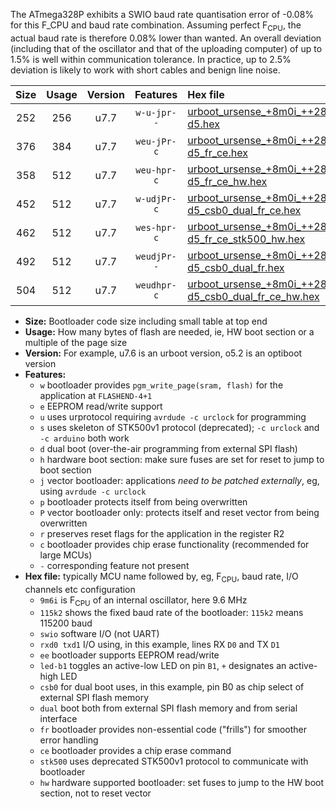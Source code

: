 The ATmega328P exhibits a SWIO baud rate quantisation error of -0.08% for this F_CPU and baud rate combination. Assuming perfect F<sub>CPU</sub>, the actual baud rate is therefore 0.08% lower than wanted. An overall deviation (including that of the oscillator and that of the uploading computer) of up to 1.5% is well within communication tolerance. In practice, up to 2.5% deviation is likely to work with short cables and benign line noise.

|Size|Usage|Version|Features|Hex file|
|:-:|:-:|:-:|:-:|:--|
|252|256|u7.7|`w-u-jpr--`|[urboot_ursense_+8m0i_++28k8_swio_rxd0_txd1_led-d5.hex](https://raw.githubusercontent.com/stefanrueger/urboot.hex/main/boards/ursense/internal_oscillator/fcpu_+8m0i/br_++28k8/urboot_ursense_+8m0i_++28k8_swio_rxd0_txd1_led-d5.hex)|
|376|384|u7.7|`weu-jPr-c`|[urboot_ursense_+8m0i_++28k8_swio_rxd0_txd1_ee_led-d5_fr_ce.hex](https://raw.githubusercontent.com/stefanrueger/urboot.hex/main/boards/ursense/internal_oscillator/fcpu_+8m0i/br_++28k8/urboot_ursense_+8m0i_++28k8_swio_rxd0_txd1_ee_led-d5_fr_ce.hex)|
|358|512|u7.7|`weu-hpr-c`|[urboot_ursense_+8m0i_++28k8_swio_rxd0_txd1_ee_led-d5_fr_ce_hw.hex](https://raw.githubusercontent.com/stefanrueger/urboot.hex/main/boards/ursense/internal_oscillator/fcpu_+8m0i/br_++28k8/urboot_ursense_+8m0i_++28k8_swio_rxd0_txd1_ee_led-d5_fr_ce_hw.hex)|
|452|512|u7.7|`w-udjPr-c`|[urboot_ursense_+8m0i_++28k8_swio_rxd0_txd1_led-d5_csb0_dual_fr_ce.hex](https://raw.githubusercontent.com/stefanrueger/urboot.hex/main/boards/ursense/internal_oscillator/fcpu_+8m0i/br_++28k8/urboot_ursense_+8m0i_++28k8_swio_rxd0_txd1_led-d5_csb0_dual_fr_ce.hex)|
|462|512|u7.7|`wes-hpr-c`|[urboot_ursense_+8m0i_++28k8_swio_rxd0_txd1_ee_led-d5_fr_ce_stk500_hw.hex](https://raw.githubusercontent.com/stefanrueger/urboot.hex/main/boards/ursense/internal_oscillator/fcpu_+8m0i/br_++28k8/urboot_ursense_+8m0i_++28k8_swio_rxd0_txd1_ee_led-d5_fr_ce_stk500_hw.hex)|
|492|512|u7.7|`weudjPr--`|[urboot_ursense_+8m0i_++28k8_swio_rxd0_txd1_ee_led-d5_csb0_dual_fr.hex](https://raw.githubusercontent.com/stefanrueger/urboot.hex/main/boards/ursense/internal_oscillator/fcpu_+8m0i/br_++28k8/urboot_ursense_+8m0i_++28k8_swio_rxd0_txd1_ee_led-d5_csb0_dual_fr.hex)|
|504|512|u7.7|`weudhpr-c`|[urboot_ursense_+8m0i_++28k8_swio_rxd0_txd1_ee_led-d5_csb0_dual_fr_ce_hw.hex](https://raw.githubusercontent.com/stefanrueger/urboot.hex/main/boards/ursense/internal_oscillator/fcpu_+8m0i/br_++28k8/urboot_ursense_+8m0i_++28k8_swio_rxd0_txd1_ee_led-d5_csb0_dual_fr_ce_hw.hex)|

- **Size:** Bootloader code size including small table at top end
- **Usage:** How many bytes of flash are needed, ie, HW boot section or a multiple of the page size
- **Version:** For example, u7.6 is an urboot version, o5.2 is an optiboot version
- **Features:**
  + `w` bootloader provides `pgm_write_page(sram, flash)` for the application at `FLASHEND-4+1`
  + `e` EEPROM read/write support
  + `u` uses urprotocol requiring `avrdude -c urclock` for programming
  + `s` uses skeleton of STK500v1 protocol (deprecated); `-c urclock` and `-c arduino` both work
  + `d` dual boot (over-the-air programming from external SPI flash)
  + `h` hardware boot section: make sure fuses are set for reset to jump to boot section
  + `j` vector bootloader: applications *need to be patched externally*, eg, using `avrdude -c urclock`
  + `p` bootloader protects itself from being overwritten
  + `P` vector bootloader only: protects itself and reset vector from being overwritten
  + `r` preserves reset flags for the application in the register R2
  + `c` bootloader provides chip erase functionality (recommended for large MCUs)
  + `-` corresponding feature not present
- **Hex file:** typically MCU name followed by, eg, F<sub>CPU</sub>, baud rate, I/O channels etc configuration
  + `9m6i` is F<sub>CPU</sub> of an internal oscillator, here 9.6 MHz
  + `115k2` shows the fixed baud rate of the bootloader: `115k2` means 115200 baud
  + `swio` software I/O (not UART)
  + `rxd0 txd1` I/O using, in this example, lines RX `D0` and TX `D1`
  + `ee` bootloader supports EEPROM read/write
  + `led-b1` toggles an active-low LED on pin `B1`, `+` designates an active-high LED
  + `csb0` for dual boot uses, in this example, pin B0 as chip select of external SPI flash memory
  + `dual` boot both from external SPI flash memory and from serial interface
  + `fr` bootloader provides non-essential code ("frills") for smoother error handling
  + `ce` bootloader provides a chip erase command
  + `stk500` uses deprecated STK500v1 protocol to communicate with bootloader
  + `hw` hardware supported bootloader: set fuses to jump to the HW boot section, not to reset vector
